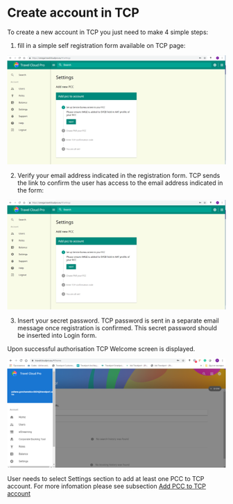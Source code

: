 # Create account in TCP

To create a new account in TCP you just need to make 4 simple steps:

1. fill in a simple self registration form available on TCP page:

![](../../.gitbook/assets/image%20%286%29.png)

2. Verify your email address indicated in the registration form. TCP sends the link to confirm the user has access to the email address indicated in the form:

![](../../.gitbook/assets/image%20%285%29.png)



3. Insert your secret password. TCP password is sent in a separate email message once registration is confirmed. This secret password should be inserted into Login form.

Upon successful authorisation TCP Welcome screen is displayed.

![](../../.gitbook/assets/image%20%2819%29.png)

User needs to select Settings section to add at least one PCC to TCP account. For more infomation please see subsection [Add PCC to TCP account](../settings/add-pcc-to-tcp-account.md)

